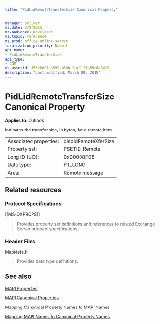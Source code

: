 ```yaml
---
title: "PidLidRemoteTransferSize Canonical Property"
 
 
manager: soliver
ms.date: 3/9/2015
ms.audience: Developer
ms.topic: reference
ms.prod: office-online-server
localization_priority: Normal
api_name:
- PidLidRemoteTransferSize
api_type:
- COM
ms.assetid: 853e8d91-b599-45bb-8ac7-f7a85e8a8419
description: "Last modified: March 09, 2015"
---
```


# PidLidRemoteTransferSize Canonical Property

  
  
**Applies to**: Outlook 
  
Indicates the transfer size, in bytes, for a remote item.
  
|||
|:-----|:-----|
|Associated properties:  <br/> |dispidRemoteXferSize  <br/> |
|Property set:  <br/> |PSETID_Remote  <br/> |
|Long ID (LID):  <br/> |0x00008F05  <br/> |
|Data type:  <br/> |PT_LONG  <br/> |
|Area:  <br/> |Remote message  <br/> |
   
## Related resources

### Protocol Specifications

[[MS-OXPROPS]] 
  
> Provides property set definitions and references to related Exchange Server protocol specifications.
    
### Header Files

Mapidefs.h
  
> Provides data type definitions.
    
## See also



[MAPI Properties](mapi-properties.md)
  
[MAPI Canonical Properties](mapi-canonical-properties.md)
  
[Mapping Canonical Property Names to MAPI Names](mapping-canonical-property-names-to-mapi-names.md)
  
[Mapping MAPI Names to Canonical Property Names](mapping-mapi-names-to-canonical-property-names.md)

